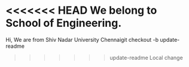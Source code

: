<<<<<<< HEAD
We belong to School of Engineering.
=======
Hi, We are from Shiv Nadar University Chennaigit checkout -b update-readme
>>>>>>> update-readme
Local change
